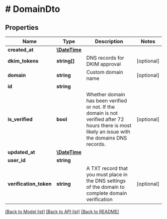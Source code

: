 # # DomainDto

## Properties

Name | Type | Description | Notes
------------ | ------------- | ------------- | -------------
**created_at** | [**\DateTime**](\DateTime.md) |  | 
**dkim_tokens** | **string[]** | DNS records for DKIM approval | [optional] 
**domain** | **string** | Custom domain name | [optional] 
**id** | **string** |  | 
**is_verified** | **bool** | Whether domain has been verified or not. If the domain is not verified after 72 hours there is most likely an issue with the domains DNS records. | [optional] 
**updated_at** | [**\DateTime**](\DateTime.md) |  | 
**user_id** | **string** |  | 
**verification_token** | **string** | A TXT record that you must place in the DNS settings of the domain to complete domain verification | [optional] 

[[Back to Model list]](../../README.md#documentation-for-models) [[Back to API list]](../../README.md#documentation-for-api-endpoints) [[Back to README]](../../README.md)


